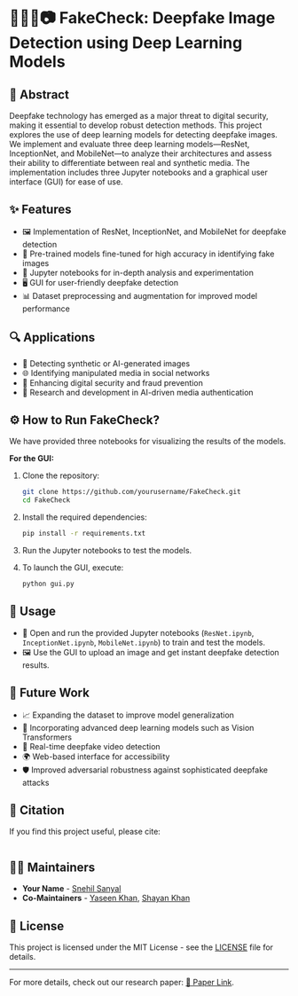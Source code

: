 # 🕵🏻‍♂️📷 FakeCheck: Deepfake Image Detection using Deep Learning Models

## 📜 Abstract
Deepfake technology has emerged as a major threat to digital security, making it essential to develop robust detection methods. This project explores the use of deep learning models for detecting deepfake images. We implement and evaluate three deep learning models—ResNet, InceptionNet, and MobileNet—to analyze their architectures and assess their ability to differentiate between real and synthetic media. The implementation includes three Jupyter notebooks and a graphical user interface (GUI) for ease of use.

## ✨ Features
- 🖼️ Implementation of ResNet, InceptionNet, and MobileNet for deepfake detection
- 🎯 Pre-trained models fine-tuned for high accuracy in identifying fake images
- 📒 Jupyter notebooks for in-depth analysis and experimentation
- 🖥️ GUI for user-friendly deepfake detection
- 📊 Dataset preprocessing and augmentation for improved model performance

## 🔍 Applications
- 🔎 Detecting synthetic or AI-generated images
- 🌐 Identifying manipulated media in social networks
- 🔐 Enhancing digital security and fraud prevention
- 📡 Research and development in AI-driven media authentication

## ⚙️ How to Run FakeCheck?

We have provided three notebooks for visualizing the results of the models. 

**For the GUI:**
1. Clone the repository:
   ```bash
   git clone https://github.com/yourusername/FakeCheck.git
   cd FakeCheck
   ```
2. Install the required dependencies:
   ```bash
   pip install -r requirements.txt
   ```
3. Run the Jupyter notebooks to test the models.

4. To launch the GUI, execute:
   ```bash
   python gui.py
   ```

## 🎯 Usage
- 📘 Open and run the provided Jupyter notebooks (`ResNet.ipynb`, `InceptionNet.ipynb`, `MobileNet.ipynb`) to train and test the models.
- 🖼️ Use the GUI to upload an image and get instant deepfake detection results.

## 🚀 Future Work
- 📈 Expanding the dataset to improve model generalization
- 🤖 Incorporating advanced deep learning models such as Vision Transformers
- 🎥 Real-time deepfake video detection
- 🌍 Web-based interface for accessibility
- 🛡️ Improved adversarial robustness against sophisticated deepfake attacks

## 📖 Citation
If you find this project useful, please cite:
```

```

## 👨‍💻 Maintainers
- **Your Name** - [Snehil Sanyal](https://github.com/snehilsanyal)
- **Co-Maintainers** - [Yaseen Khan](https://github.com/Yaseen110), [Shayan Khan](https://github.com/Shaylot)


## 📜 License
This project is licensed under the MIT License - see the [LICENSE](LICENSE) file for details.

---
For more details, check out our research paper: [📄 Paper Link](#).
